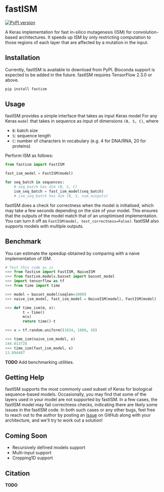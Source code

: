 # fastISM

[![PyPI version](https://img.shields.io/pypi/v/fastism.svg)](https://pypi.org/project/fastism/)

A Keras implementation for fast in-silico mutagenesis (ISM) for convolution-based architectures. It speeds up ISM by only restricting computation to those regions of each layer that are affected by a mutation in the input.

## Installation

Currently, fastISM is available to download from PyPI. Bioconda support is expected to be added in the future. fastISM requires TensorFlow 2.3.0 or above.
```bash
pip install fastism
```

## Usage

fastISM provides a simple interface that takes as input Keras model For any Keras ``model`` that takes in sequence as input of dimensions `(B, S, C)`, where
- `B`: batch size
- `S`: sequence length
- `C`: number of characters in vocabulary (e.g. 4 for DNA/RNA, 20 for proteins)

Perform ISM as follows:

```python
from fastism import FastISM

fast_ism_model = FastISM(model)

for seq_batch in sequences:
    # seq_batch has dim (B, S, C)
    ism_seq_batch = fast_ism_model(seq_batch)
    # ism_seq_batch has dim (B, S, num_outputs) 
```

fastISM does a check for correctness when the model is initialised, which may take a few seconds depending on the size of your model. This ensures that the outputs of the model match that of an unoptimised implementation. You can turn it off as `FastISM(model, test_correctness=False)`. fastISM also supports models with multiple outputs.

## Benchmark
You can estimate the speedup obtained by comparing with a naive implementation of ISM.
```python
# Test this code as is
>>> from fastism import FastISM, NaiveISM
>>> from fastism.models.basset import basset_model
>>> import tensorflow as tf
>>> from time import time

>>> model = basset_model(seqlen=1000)
>>> naive_ism_model, fast_ism_model = NaiveISM(model), FastISM(model)

>>> def time_ism(m, x):
        t = time()
        m(x)
        return time()-t

>>> x = tf.random.uniform((1024, 1000, 4))

>>> time_ism(naive_ism_model, x)
144.013728
>>> time_ism(fast_ism_model, x)
13.894407
```
**TODO** Add benchmarking utilities.

## Getting Help
fastISM supports the most commonly used subset of Keras for biological sequence-based models. Occasionally, you may find that some of the layers used in your model are not supported by fastISM. In a few cases, the fastISM model may fail correctness checks, indicating there are likely some issues in the fastISM code. In both such cases or any other bugs, feel free to reach out to the author by posting an [Issue](https://github.com/kundajelab/fastISM/issues) on GitHub along with your architecture, and we'll try to work out a solution!

## Coming Soon
- Recursively defined models support
- Multi-input support
- Cropping1D support

## Citation
**TODO**